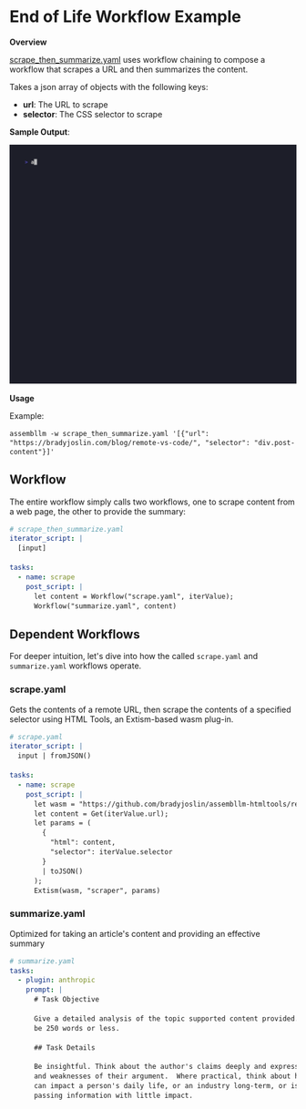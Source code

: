 # End of Life Workflow Example

**Overview**

[scrape_then_summarize.yaml](./scrape_then_summarize.yaml) uses workflow chaining to compose a workflow that scrapes a URL and then summarizes the content.

Takes a json array of objects with the following keys:
- **url**: The URL to scrape
- **selector**: The CSS selector to scrape

**Sample Output**:

![scrape summarize gif](scrape_then_summarize.gif)

**Usage**

Example:

```
assembllm -w scrape_then_summarize.yaml '[{"url": "https://bradyjoslin.com/blog/remote-vs-code/", "selector": "div.post-content"}]'
```

## Workflow

The entire workflow simply calls two workflows, one to scrape content from a web page, the other to provide the summary:

```yaml
# scrape_then_summarize.yaml
iterator_script: |
  [input]

tasks:
  - name: scrape
    post_script: |
      let content = Workflow("scrape.yaml", iterValue);
      Workflow("summarize.yaml", content)
```

## Dependent Workflows

For deeper intuition, let's dive into how the called `scrape.yaml` and `summarize.yaml` workflows operate.

### scrape.yaml

Gets the contents of a remote URL, then scrape the contents of a specified selector using HTML Tools, an Extism-based wasm plug-in.

```yaml
# scrape.yaml
iterator_script: |
  input | fromJSON()

tasks:
  - name: scrape
    post_script: |
      let wasm = "https://github.com/bradyjoslin/assembllm-htmltools/releases/latest/download/assembllm-htmltools.wasm";
      let content = Get(iterValue.url);
      let params = (
        {
          "html": content, 
          "selector": iterValue.selector
        } 
        | toJSON()
      );
      Extism(wasm, "scraper", params)
```

### summarize.yaml

Optimized for taking an article's content and providing an effective summary 

```yaml
# summarize.yaml
tasks:
  - plugin: anthropic
    prompt: |
      # Task Objective

      Give a detailed analysis of the topic supported content provided. Response must 
      be 250 words or less.

      ## Task Details

      Be insightful. Think about the author's claims deeply and express the strengths
      and weaknesses of their argument.  Where practical, think about how the topic
      can impact a person's daily life, or an industry long-term, or is it just
      passing information with little impact.
```